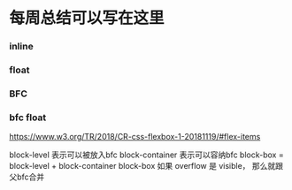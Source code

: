 # 每周总结可以写在这里

### inline

### float

### BFC


### bfc float
https://www.w3.org/TR/2018/CR-css-flexbox-1-20181119/#flex-items

block-level 表示可以被放入bfc
block-container 表示可以容纳bfc
block-box = block-level + block-container
block-box 如果 overflow 是 visible， 那么就跟父bfc合并